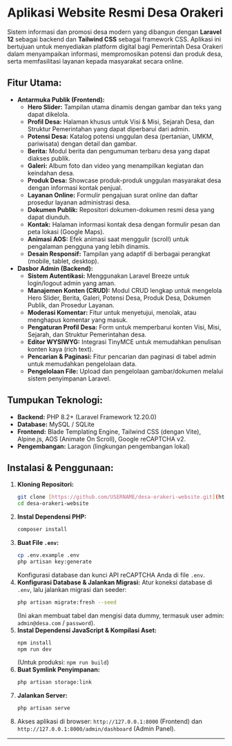 
# Aplikasi Website Resmi Desa Orakeri

Sistem informasi dan promosi desa modern yang dibangun dengan **Laravel 12** sebagai backend dan **Tailwind CSS** sebagai framework CSS. Aplikasi ini bertujuan untuk menyediakan platform digital bagi Pemerintah Desa Orakeri dalam menyampaikan informasi, mempromosikan potensi dan produk desa, serta memfasilitasi layanan kepada masyarakat secara online.

## Fitur Utama:

* **Antarmuka Publik (Frontend):**
    * **Hero Slider:** Tampilan utama dinamis dengan gambar dan teks yang dapat dikelola.
    * **Profil Desa:** Halaman khusus untuk Visi & Misi, Sejarah Desa, dan Struktur Pemerintahan yang dapat diperbarui dari admin.
    * **Potensi Desa:** Katalog potensi unggulan desa (pertanian, UMKM, pariwisata) dengan detail dan gambar.
    * **Berita:** Modul berita dan pengumuman terbaru desa yang dapat diakses publik.
    * **Galeri:** Album foto dan video yang menampilkan kegiatan dan keindahan desa.
    * **Produk Desa:** Showcase produk-produk unggulan masyarakat desa dengan informasi kontak penjual.
    * **Layanan Online:** Formulir pengajuan surat online dan daftar prosedur layanan administrasi desa.
    * **Dokumen Publik:** Repositori dokumen-dokumen resmi desa yang dapat diunduh.
    * **Kontak:** Halaman informasi kontak desa dengan formulir pesan dan peta lokasi (Google Maps).
    * **Animasi AOS:** Efek animasi saat menggulir (scroll) untuk pengalaman pengguna yang lebih dinamis.
    * **Desain Responsif:** Tampilan yang adaptif di berbagai perangkat (mobile, tablet, desktop).
* **Dasbor Admin (Backend):**
    * **Sistem Autentikasi:** Menggunakan Laravel Breeze untuk login/logout admin yang aman.
    * **Manajemen Konten (CRUD):** Modul CRUD lengkap untuk mengelola Hero Slider, Berita, Galeri, Potensi Desa, Produk Desa, Dokumen Publik, dan Prosedur Layanan.
    * **Moderasi Komentar:** Fitur untuk menyetujui, menolak, atau menghapus komentar yang masuk.
    * **Pengaturan Profil Desa:** Form untuk memperbarui konten Visi, Misi, Sejarah, dan Struktur Pemerintahan desa.
    * **Editor WYSIWYG:** Integrasi TinyMCE untuk memudahkan penulisan konten kaya (rich text).
    * **Pencarian & Paginasi:** Fitur pencarian dan paginasi di tabel admin untuk memudahkan pengelolaan data.
    * **Pengelolaan File:** Upload dan pengelolaan gambar/dokumen melalui sistem penyimpanan Laravel.

## Tumpukan Teknologi:

* **Backend:** PHP 8.2+ (Laravel Framework 12.20.0)
* **Database:** MySQL / SQLite
* **Frontend:** Blade Templating Engine, Tailwind CSS (dengan Vite), Alpine.js, AOS (Animate On Scroll), Google reCAPTCHA v2.
* **Pengembangan:** Laragon (lingkungan pengembangan lokal)

## Instalasi & Penggunaan:

1.  **Kloning Repositori:**
    ```bash
    git clone [https://github.com/USERNAME/desa-orakeri-website.git](https://github.com/Radianus/desa-orakeri-website.git)
    cd desa-orakeri-website
    ```
2.  **Instal Dependensi PHP:**
    ```bash
    composer install
    ```
3.  **Buat File `.env`:**
    ```bash
    cp .env.example .env
    php artisan key:generate
    ```
    Konfigurasi database dan kunci API reCAPTCHA Anda di file `.env`.
4.  **Konfigurasi Database & Jalankan Migrasi:**
    Atur koneksi database di `.env`, lalu jalankan migrasi dan seeder:
    ```bash
    php artisan migrate:fresh --seed
    ```
    (Ini akan membuat tabel dan mengisi data dummy, termasuk user admin: `admin@desa.com` / `password`).
5.  **Instal Dependensi JavaScript & Kompilasi Aset:**
    ```bash
    npm install
    npm run dev
    ```
    (Untuk produksi: `npm run build`)
6.  **Buat Symlink Penyimpanan:**
    ```bash
    php artisan storage:link
    ```
7.  **Jalankan Server:**
    ```bash
    php artisan serve
    ```
8.  Akses aplikasi di browser: `http://127.0.0.1:8000` (Frontend) dan `http://127.0.0.1:8000/admin/dashboard` (Admin Panel).

---
